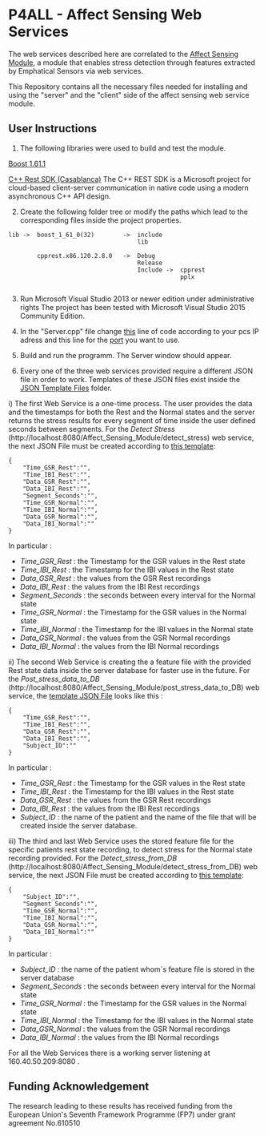 # P4ALL - Affect Sensing Web Services

The web services described here are correlated to the [Affect Sensing Module](https://github.com/P4ALLcerthiti/P4ALL-Affect-Sensing-Module), a module that enables stress detection through features extracted by Emphatical Sensors via web services.

This Repository contains all the necessary files needed for installing and using the "server" and the "client" side of the affect sensing web service module.

## User Instructions

1) The following libraries were used to build and test the module.

[Boost 1.61.1](http://www.boost.org/)

[C++ Rest SDK (Casablanca)](https://casablanca.codeplex.com/)
The C++ REST SDK is a Microsoft project for cloud-based client-server communication in native code using a modern asynchronous C++ API design.

2) Create the following folder tree or modify the paths which lead to the corresponding files inside the project properties.

```
lib ->	boost_1_61_0(32)		->	include
									lib

		cpprest.x86.120.2.8.0	->	Debug
									Release
									Include ->  cpprest
												pplx
									
```

3) Run Microsoft Visual Studio 2013 or newer edition under administrative rights
   The project has been tested with Microsoft Visual Studio 2015 Community Edition.

4) In the "Server.cpp" file change [this](https://github.com/P4ALLcerthiti/P4ALL-Affect-Sensing-Web-Services/blob/master/Affect_Sensing_Web_Service/Server.cpp#L76) line of code according to your pcs IP adress and this line for the [port](https://github.com/P4ALLcerthiti/P4ALL-Affect-Sensing-Web-Services/blob/master/Affect_Sensing_Web_Service/Server.cpp#L74) you want to use.

5) Build and run the programm.
   The Server window should appear.

6) Every one of the three web services provided require a different JSON file in order to work.
   Templates of these JSON files exist inside the [JSON Template Files](https://github.com/P4ALLcerthiti/P4ALL-Affect-Sensing-Web-Services/tree/master/JSON%20Files/JSON%20Files%20with%20Various%20Intervals) folder.

i) The first Web Service is a one-time process. The user provides the data and the timestamps for both the Rest and the Normal states and the server returns the stress results for every segment of time inside the user defined seconds between segments.
For the *Detect Stress* (http://localhost:8080/Affect_Sensing_Module/detect_stress) web service, the next JSON File must be created according to [this template](https://github.com/P4ALLcerthiti/P4ALL-Affect-Sensing-Web-Services/blob/master/JSON%20Files/Templates/template_detect_stress.json):
   
```
{
	"Time_GSR_Rest":"",
	"Time_IBI_Rest":"",
	"Data_GSR_Rest":"",
	"Data_IBI_Rest":"",
	"Segment_Seconds":"",
	"Time_GSR_Normal":"",
	"Time_IBI_Normal":"",
	"Data_GSR_Normal":"",
	"Data_IBI_Normal":""
}
```

   In particular :
   - *Time_GSR_Rest* : the Timestamp for the GSR values in the Rest state
   - *Time_IBI_Rest* : the Timestamp for the IBI values in the Rest state
   - *Data_GSR_Rest* : the values from the GSR Rest recordings
   - *Data_IBI_Rest* : the values from the IBI Rest recordings
   - *Segment_Seconds* : the seconds between every interval for the Normal state
   - *Time_GSR_Normal* : the Timestamp for the GSR values in the Normal state
   - *Time_IBI_Normal* : the Timestamp for the IBI values in the Normal state
   - *Data_GSR_Normal* : the values from the GSR Normal recordings
   - *Data_IBI_Normal* : the values from the IBI Normal recordings
   

ii) The second Web Service is creating the a feature file with the provided Rest state data inside the server database for faster use in the future.
For the *Post_stress_data_to_DB* (http://localhost:8080/Affect_Sensing_Module/post_stress_data_to_DB) web service, the [template JSON File](https://github.com/P4ALLcerthiti/P4ALL-Affect-Sensing-Web-Services/blob/master/JSON%20Files/Templates/template_post_stress_data_to_DB.json)  looks like this :
	
```
{
	"Time_GSR_Rest":"",
	"Time_IBI_Rest":"",
	"Data_GSR_Rest":"",
	"Data_IBI_Rest":"",
	"Subject_ID":""
}
```
In particular :
- *Time_GSR_Rest* : the Timestamp for the GSR values in the Rest state
- *Time_IBI_Rest* : the Timestamp for the IBI values in the Rest state
- *Data_GSR_Rest* : the values from the GSR Rest recordings
- *Data_IBI_Rest* : the values from the IBI Rest recordings
- *Subject_ID* : the name of the patient and the name of the file that will be created inside the server database.
   
iii) The third and last Web Service uses the stored feature file for the specific patients rest state recording, to detect stress for the Normal state recording provided.
For the *Detect_stress_from_DB* (http://localhost:8080/Affect_Sensing_Module/detect_stress_from_DB) web service, the next JSON File must be created according to [this template](https://github.com/P4ALLcerthiti/P4ALL-Affect-Sensing-Web-Services/blob/master/JSON%20Files/Templates/template_detect_stress_from_DB.json):

```
{
	"Subject_ID":"",
	"Segment_Seconds":"",
	"Time_GSR_Normal":"",
	"Time_IBI_Normal":"",
	"Data_GSR_Normal":"",
	"Data_IBI_Normal":""
}
```
In particular :
- *Subject_ID* : the name of the patient whom`s feature file is stored in the server database
- *Segment_Seconds* : the seconds between every interval for the Normal state
- *Time_GSR_Normal* : the Timestamp for the GSR values in the Normal state
- *Time_IBI_Normal* : the Timestamp for the IBI values in the Normal state
- *Data_GSR_Normal* : the values from the GSR Normal recordings
- *Data_IBI_Normal* : the values from the IBI Normal recordings



For all the Web Services there is a working server listening at 160.40.50.209:8080 .


## Funding Acknowledgement

The research leading to these results has received funding from the European Union's Seventh Framework Programme (FP7) under grant agreement No.610510
